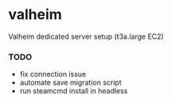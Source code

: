 # valheim
Valheim dedicated server setup (t3a.large EC2)

### TODO
- fix connection issue
- automate save migration script
- run steamcmd install in headless

